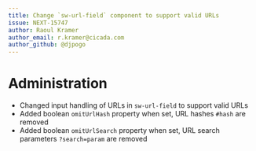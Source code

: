 ```yaml
---
title: Change `sw-url-field` component to support valid URLs
issue: NEXT-15747
author: Raoul Kramer
author_email: r.kramer@cicada.com 
author_github: @djpogo
---
```

# Administration
* Changed input handling of URLs in `sw-url-field` to support valid URLs
* Added boolean `omitUrlHash` property when set, URL hashes `#hash` are removed
* Added boolean `omitUrlSearch` property when set, URL search parameters `?search=param` are removed
